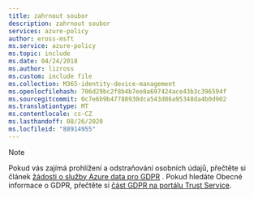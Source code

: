 ```yaml
---
title: zahrnout soubor
description: zahrnout soubor
services: azure-policy
author: eross-msft
ms.service: azure-policy
ms.topic: include
ms.date: 04/24/2018
ms.author: lizross
ms.custom: include file
ms.collection: M365-identity-device-management
ms.openlocfilehash: 706d29bc2f8b4b7ee8a697424ace43b3c396594f
ms.sourcegitcommit: 0c7e6b9b47788930dca543d86a95348da4b0d902
ms.translationtype: MT
ms.contentlocale: cs-CZ
ms.lasthandoff: 08/26/2020
ms.locfileid: "88914955"
---
```

>[!Note] 
>Pokud vás zajímá prohlížení a odstraňování osobních údajů, přečtěte si článek [žádosti o služby Azure data pro GDPR](/microsoft-365/compliance/gdpr-dsr-azure) . Pokud hledáte Obecné informace o GDPR, přečtěte si [část GDPR na portálu Trust Service](https://servicetrust.microsoft.com/ViewPage/GDPRGetStarted).
